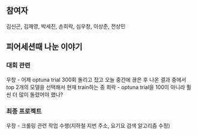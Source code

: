 ## 참여자
김신곤, 김재영, 박세진, 손희락, 심우창, 이상준, 전상민

## 피어세션때 나눈 이야기

### 대회 관련
  우창 - 어제 optuna trial 300회 돌리고 잤고 오늘 중간에 끊은 후 나온 결과 중에서 top 2개의 모델을 선택해서 현재 train하는 중
  희락 - optuna trial을 100이 아니라 훨씬 더 많이 돌렸어야 했나?
  
### 최종 프로젝트
  우창 - 크롤링 관련 작업 수행(지하철 지번 주소, 요기요 검색 알고리즘 수정) 
